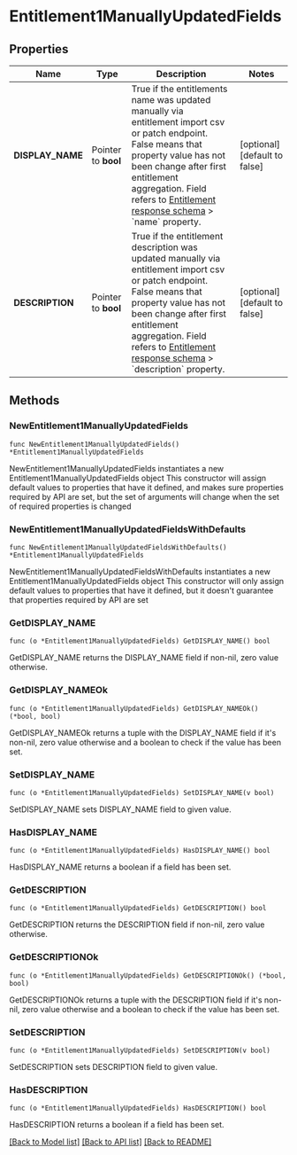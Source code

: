 # Entitlement1ManuallyUpdatedFields

## Properties

Name | Type | Description | Notes
------------ | ------------- | ------------- | -------------
**DISPLAY_NAME** | Pointer to **bool** | True if the entitlements name was updated manually via entitlement import csv or patch endpoint.  False means that property value has not been change after first entitlement aggregation. Field refers to [Entitlement response schema](https://developer.sailpoint.com/idn/api/beta/get-entitlement) &gt; &#x60;name&#x60; property. | [optional] [default to false]
**DESCRIPTION** | Pointer to **bool** | True if the entitlement description was updated manually via entitlement import csv or patch endpoint.  False means that property value has not been change after first entitlement aggregation. Field refers to [Entitlement response schema](https://developer.sailpoint.com/idn/api/beta/get-entitlement) &gt; &#x60;description&#x60; property. | [optional] [default to false]

## Methods

### NewEntitlement1ManuallyUpdatedFields

`func NewEntitlement1ManuallyUpdatedFields() *Entitlement1ManuallyUpdatedFields`

NewEntitlement1ManuallyUpdatedFields instantiates a new Entitlement1ManuallyUpdatedFields object
This constructor will assign default values to properties that have it defined,
and makes sure properties required by API are set, but the set of arguments
will change when the set of required properties is changed

### NewEntitlement1ManuallyUpdatedFieldsWithDefaults

`func NewEntitlement1ManuallyUpdatedFieldsWithDefaults() *Entitlement1ManuallyUpdatedFields`

NewEntitlement1ManuallyUpdatedFieldsWithDefaults instantiates a new Entitlement1ManuallyUpdatedFields object
This constructor will only assign default values to properties that have it defined,
but it doesn't guarantee that properties required by API are set

### GetDISPLAY_NAME

`func (o *Entitlement1ManuallyUpdatedFields) GetDISPLAY_NAME() bool`

GetDISPLAY_NAME returns the DISPLAY_NAME field if non-nil, zero value otherwise.

### GetDISPLAY_NAMEOk

`func (o *Entitlement1ManuallyUpdatedFields) GetDISPLAY_NAMEOk() (*bool, bool)`

GetDISPLAY_NAMEOk returns a tuple with the DISPLAY_NAME field if it's non-nil, zero value otherwise
and a boolean to check if the value has been set.

### SetDISPLAY_NAME

`func (o *Entitlement1ManuallyUpdatedFields) SetDISPLAY_NAME(v bool)`

SetDISPLAY_NAME sets DISPLAY_NAME field to given value.

### HasDISPLAY_NAME

`func (o *Entitlement1ManuallyUpdatedFields) HasDISPLAY_NAME() bool`

HasDISPLAY_NAME returns a boolean if a field has been set.

### GetDESCRIPTION

`func (o *Entitlement1ManuallyUpdatedFields) GetDESCRIPTION() bool`

GetDESCRIPTION returns the DESCRIPTION field if non-nil, zero value otherwise.

### GetDESCRIPTIONOk

`func (o *Entitlement1ManuallyUpdatedFields) GetDESCRIPTIONOk() (*bool, bool)`

GetDESCRIPTIONOk returns a tuple with the DESCRIPTION field if it's non-nil, zero value otherwise
and a boolean to check if the value has been set.

### SetDESCRIPTION

`func (o *Entitlement1ManuallyUpdatedFields) SetDESCRIPTION(v bool)`

SetDESCRIPTION sets DESCRIPTION field to given value.

### HasDESCRIPTION

`func (o *Entitlement1ManuallyUpdatedFields) HasDESCRIPTION() bool`

HasDESCRIPTION returns a boolean if a field has been set.


[[Back to Model list]](../README.md#documentation-for-models) [[Back to API list]](../README.md#documentation-for-api-endpoints) [[Back to README]](../README.md)


